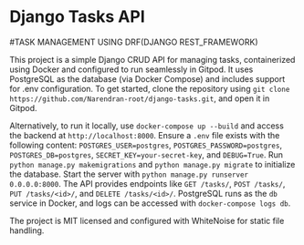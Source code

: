 # Django Tasks API
#TASK MANAGEMENT USING DRF(DJANGO REST_FRAMEWORK)

This project is a simple Django CRUD API for managing tasks, containerized using Docker and configured to run seamlessly in Gitpod.
It uses PostgreSQL as the database (via Docker Compose) and includes support for .env configuration. 
To get started, 
clone the repository using `git clone https://github.com/Narendran-root/django-tasks.git`,
and open it in Gitpod.


Alternatively, to run it locally,
use `docker-compose up --build` 
and
access the backend at `http://localhost:8000`.
Ensure a `.env` file exists with the following content: 
`POSTGRES_USER=postgres`,
`POSTGRES_PASSWORD=postgres`, 
`POSTGRES_DB=postgres`, 
`SECRET_KEY=your-secret-key`, and 
`DEBUG=True`. 
Run `python manage.py makemigrations` 
and 
`python manage.py migrate` to initialize the database. 
Start the server with `python manage.py runserver 0.0.0.0:8000`. 
The API provides endpoints like `GET /tasks/`, `POST /tasks/`, `PUT /tasks/<id>/`, and `DELETE /tasks/<id>/`.
PostgreSQL runs as the `db` service in Docker, and logs can be accessed with `docker-compose logs db`.


The project is MIT licensed and configured with WhiteNoise for static file handling.

